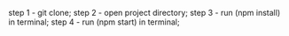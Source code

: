 step 1 - git clone;
step 2 - open project directory;
step 3 - run (npm install) in terminal;
step 4 - run (npm start) in terminal;
